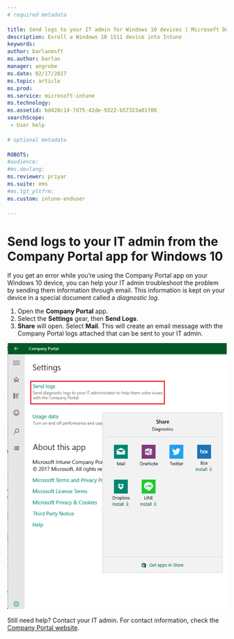 ```yaml
---
# required metadata

title: Send logs to your IT admin for Windows 10 devices | Microsoft Docs
description: Enroll a Windows 10 1511 device into Intune
keywords:
author: barlanmsft
ms.author: barlan
manager: angrobe
ms.date: 02/17/2017
ms.topic: article
ms.prod:
ms.service: microsoft-intune
ms.technology:
ms.assetid: bd428c14-7d75-42de-9322-b57323a01f06
searchScope:
 - User help

# optional metadata

ROBOTS:  
#audience:
#ms.devlang:
ms.reviewer: priyar
ms.suite: ems
#ms.tgt_pltfrm:
ms.custom: intune-enduser

---
```


# Send logs to your IT admin from the Company Portal app for Windows 10

If you get an error while you’re using the Company Portal app on your Windows 10 device, you can help your IT admin troubleshoot the problem by sending them information through email. This information is kept on your device in a special document called a _diagnostic log_.

1.	Open the **Company Portal** app.
2.	Select the **Settings** gear, then **Send Logs**.
3.	**Share** will open. Select **Mail**. This will create an email message with the Company Portal logs attached that can be sent to your IT admin.

  ![The Send Logs dialog from the Company Portal app's Settings page. The link to click says "Send logs - Send diagnostic logs to your IT administrator to help them solve issues within the Company Portal."](./media/w10-share-logs.png)

Still need help? Contact your IT admin. For contact information, check the [Company Portal website](http://portal.manage.microsoft.com).
